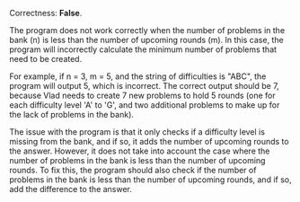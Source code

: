 Correctness: **False**.

The program does not work correctly when the number of problems in the bank (n) is less than the number of upcoming rounds (m). In this case, the program will incorrectly calculate the minimum number of problems that need to be created.

For example, if n = 3, m = 5, and the string of difficulties is "ABC", the program will output 5, which is incorrect. The correct output should be 7, because Vlad needs to create 7 new problems to hold 5 rounds (one for each difficulty level 'A' to 'G', and two additional problems to make up for the lack of problems in the bank).

The issue with the program is that it only checks if a difficulty level is missing from the bank, and if so, it adds the number of upcoming rounds to the answer. However, it does not take into account the case where the number of problems in the bank is less than the number of upcoming rounds. To fix this, the program should also check if the number of problems in the bank is less than the number of upcoming rounds, and if so, add the difference to the answer.